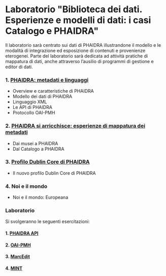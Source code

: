# Laboratorio "Biblioteca dei dati. Esperienze e modelli di dati: i casi Catalogo e PHAIDRA"

Il laboratorio sarà centrato sui dati di PHAIDRA illustrandone il modello e le modalità di integrazione ed esposizione di contenuti e provenienze eterogenei. Parte del laboratorio sarà dedicata ad attività pratiche di mappatura di dati, anche attraverso l’ausilio di programmi di gestione e editor di dati.

### 1. [PHAIDRA: metadati e linguaggi](https://github.com/GiulioTuretta/la-biblioteca-dei-dati/blob/master/la-biblioteca-dei-dati-parte-1.pdf)

- Overview e caratteristiche di PHAIDRA
- Modello dei dati di PHAIDRA
- Linguaggio XML
- Le API di PHAIDRA
- Protocollo OAI-PMH

### 2. [PHAIDRA si arricchisce: esperienze di mappatura dei metadati](https://github.com/GiulioTuretta/la-biblioteca-dei-dati/blob/master/la-biblioteca-dei-dati-parte-2.pdf)

- Dai musei a PHAIDRA
- Dal Catalogo a PHAIDRA

### 3. [Profilo Dublin Core di PHAIDRA](https://github.com/GiulioTuretta/la-biblioteca-dei-dati/blob/master/la-biblioteca-dei-dati-parte-3.pdf)

- Il nuovo profilo Dublin Core di PHAIDRA

### 4. Noi e il mondo

- Noi e il mondo: Europeana


### Laboratorio

Si svolgeranno le seguenti esercitazioni:

#### 1. [PHAIDRA API](https://github.com/GiulioTuretta/la-biblioteca-dei-dati/wiki/PHAIDRA-API)
#### 2. [OAI-PMH](https://github.com/GiulioTuretta/la-biblioteca-dei-dati/wiki/OAI-PMH)
#### 3. [MarcEdit](https://github.com/GiulioTuretta/la-biblioteca-dei-dati/wiki/MarcEdit)
#### 4. [MINT](https://github.com/GiulioTuretta/la-biblioteca-dei-dati/wiki/MINT)
